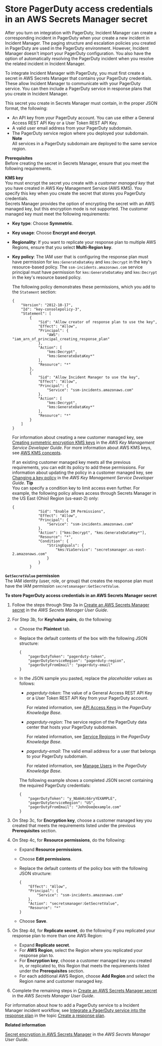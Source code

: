 # Store PagerDuty access credentials in an AWS Secrets Manager secret<a name="integrations-pagerduty-secret"></a>

After you turn on integration with PagerDuty, Incident Manager can create a corresponding incident in PagerDuty when your create a new incident in Incident Manager\. The paging structure and escalation policies you created in PagerDuty are used in the PagerDuty environment\. However, Incident Manager doesn't import your PagerDuty configuration\. You also have the option of automatically resolving the PagerDuty incident when you resolve the related incident in Incident Manager\. 

To integrate Incident Manager with PagerDuty, you must first create a secret in AWS Secrets Manager that contains your PagerDuty credentials\. These allow Incident Manager to communicate with your PagerDuty service\. You can then include a PagerDuty service in response plans that you create in Incident Manager\.

This secret you create in Secrets Manager must contain, in the proper JSON format, the following:
+ An API key from your PagerDuty account\. You can use either a General Access REST API Key or a User Token REST API Key\.
+ A valid user email address from your PagerDuty subdomain\.
+ The PagerDuty service region where you deployed your subdomain\. 
**Note**  
All services in a PagerDuty subdomain are deployed to the same service region\.

**Prerequisites**  
Before creating the secret in Secrets Manager, ensure that you meet the following requirements\.

**KMS key**  
You must encrypt the secret you create with a *customer managed key* that you have created in AWS Key Management Service \(AWS KMS\)\. You specify this key when you create the secret that stores you PagerDuty credentials\.   
Secrets Manager provides the option of encrypting the secret with an AWS managed key, but this encryption mode is not supported\.
The customer managed key must meet the following requirements:  
+ **Key type**: Choose **Symmetric**\.
+  **Key usage**: Choose **Encrypt and decrypt**\.
+ **Regionality**: If you want to replicate your response plan to multiple AWS Regions, ensure that you select **Multi\-Region key**\.
+ **Key policy**: The IAM user that is configuring the response plan must have permission for `kms:GenerateDataKey` and `kms:Decrypt` in the key's resource\-based policy\. The `ssm-incidents.amazonaws.com` service principal must have permission for `kms:GenerateDataKey` and `kms:Decrypt` in the key's resource based policy\.

  The following policy demonstrates these permissions, which you add to the `Statement` section:

  ```
  {
      "Version": "2012-10-17",
      "Id": "key-consolepolicy-3",
      "Statement": [
          {
              "Sid": "Allow creator of response plan to use the key",
              "Effect": "Allow",
              "Principal": {
                  "AWS": "iam_arn_of_principal_creating_response_plan"
              },
              "Action": [
                  "kms:Decrypt",
                  "kms:GenerateDataKey*"
              ],
              "Resource": "*"
          },
          {
              "Sid": "Allow Incident Manager to use the key",
              "Effect": "Allow",
              "Principal": {
                  "Service": "ssm-incidents.amazonaws.com"
              },
              "Action": [
                  "kms:Decrypt",
                  "kms:GenerateDataKey*"
              ],
              "Resource": "*"
          }
      ]
  }
  ```

  For information about creating a new customer managed key, see [Creating symmetric encryption KMS keys](https://docs.aws.amazon.com/kms/latest/developerguide/create-keys.html#create-symmetric-cmk) in the *AWS Key Management Service Developer Guide*\. For more information about AWS KMS keys, see [AWS KMS concepts](https://docs.aws.amazon.com/kms/latest/developerguide/concepts.html)\.

  If an existing customer managed key meets all the previous requirements, you can edit its policy to add these permissions\. For information about updating the policy in a customer managed key, see [Changing a key policy](https://docs.aws.amazon.com/kms/latest/developerguide/key-policy-modifying.html) in the *AWS Key Management Service Developer Guide*\.
**Tip**  
You can specify a condition key to limit access even further\. For example, the following policy allows access through Secrets Manager in the US East \(Ohio\) Region \(us\-east\-2\) only:  

  ```
  {
              "Sid": "Enable IM Permissions",
              "Effect": "Allow",
              "Principal": {
                  "Service": "ssm-incidents.amazonaws.com"
              },
              "Action": ["kms:Decrypt", "kms:GenerateDataKey*"],
              "Resource": "*",
              "Condition": {
                  "StringEquals": {
                      "kms:ViaService": "secretsmanager.us-east-2.amazonaws.com"
                  }
              }
          }
  ```

**`GetSecretValue` permission**  
The IAM identity \(user, role, or group\) that creates the response plan must have the IAM permission `secretsmanager:GetSecretValue`\. 

**To store PagerDuty access credentials in an AWS Secrets Manager secret**

1. Follow the steps through Step 3a in [Create an AWS Secrets Manager secret](https://docs.aws.amazon.com/secretsmanager/latest/userguide/create_secret.html) in the *AWS Secrets Manager User Guide*\.

1. For Step 3b, for **Key/value pairs**, do the following:
   + Choose the **Plaintext** tab\.
   + Replace the default contents of the box with the following JSON structure:

     ```
     {
         "pagerDutyToken": "pagerduty-token",
         "pagerDutyServiceRegion": "pagerduty-region",
         "pagerDutyFromEmail": "pagerduty-email"
     }
     ```
   + In the JSON sample you pasted, replace the *placeholder values* as follows:
     + *pagerduty\-token*: The value of a General Access REST API Key or a User Token REST API Key from your PagerDuty account\.

       For related information, see [API Access Keys](https://support.pagerduty.com/docs/api-access-keys) in the *PagerDuty Knowledge Base*\.
     + *pagerduty\-region*: The service region of the PagerDuty data center that hosts your PagerDuty subdomain\.

       For related information, see [Service Regions](https://support.pagerduty.com/docs/service-regions) in the *PagerDuty Knowledge Base*\.
     + *pagerduty\-email*: The valid email address for a user that belongs to your PagerDuty subdomain\.

       For related information, see [Manage Users](https://support.pagerduty.com/docs/users) in the *PagerDuty Knowledge Base*\.

     The following example shows a completed JSON secret containing the required PagerDuty credentials:

     ```
     {
         "pagerDutyToken": "y_NbAkKc66ryYEXAMPLE",
         "pagerDutyServiceRegion": "US",
         "pagerDutyFromEmail": "JohnDoe@example.com"
     }
     ```

1. On Step 3c, for **Encryption key**, choose a customer managed key you created that meets the requirements listed under the previous **Prerequisites** section\.

1. On Step 4c, for **Resource permissions**, do the following:
   + Expand **Resource permissions**\.
   + Choose **Edit permissions**\.
   + Replace the default contents of the policy box with the following JSON structure:

     ```
     {
         "Effect": "Allow",
         "Principal": {
             "Service": "ssm-incidents.amazonaws.com"
         },
         "Action": "secretsmanager:GetSecretValue",
         "Resource": "*"
     }
     ```
   + Choose **Save**\.

1. On Step 4d, for **Replicate secret**, do the following if you replicated your response plan to more than one AWS Region:
   + Expand **Replicate secret**\.
   + For **AWS Region**, select the Region where you replicated your response plan to\.
   + For **Encryption key**, choose a customer managed key you created in, or replicated to, this Region that meets the requirements listed under the **Prerequisites** section\. 
   + For each additional AWS Region, choose **Add Region** and select the Region name and customer managed key\.

1. Complete the remaining steps in [Create an AWS Secrets Manager secret](https://docs.aws.amazon.com/secretsmanager/latest/userguide/create_secret.html) in the *AWS Secrets Manager User Guide*\. 

For information about how to add a PagerDuty service to a Incident Manager incident workflow, see [Integrate a PagerDuty service into the response plan](response-plans.md#anchor-pagerduty) in the topic [Create a response plan](response-plans.md#response-plans-create)\.

**Related information**

[Secret encryption in AWS Secrets Manager](https://docs.aws.amazon.com/secretsmanager/latest/userguide/security-encryption.html) in the *AWS Secrets Manager User Guide*\.